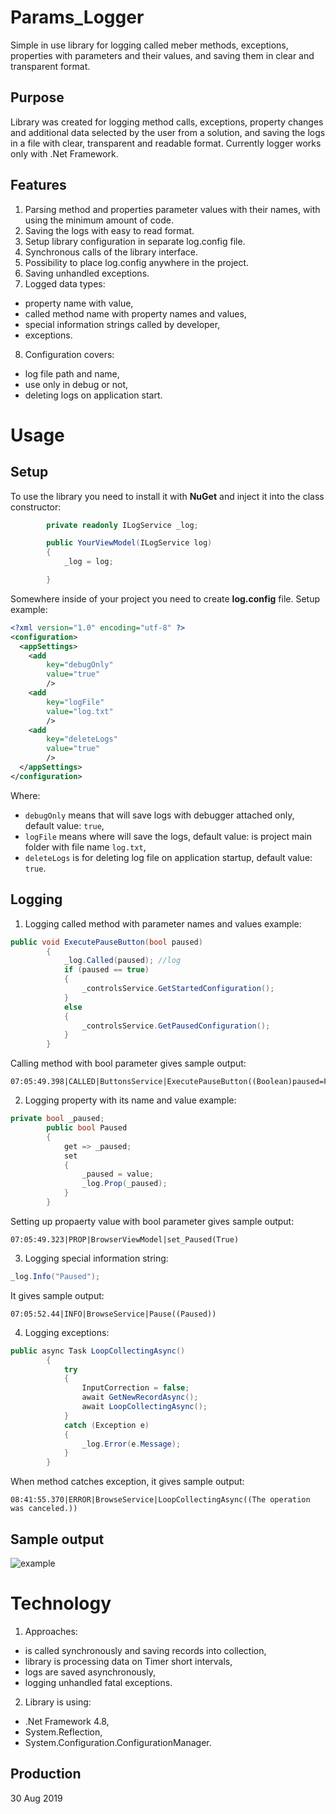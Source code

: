 # Params_Logger
Simple in use library for logging called meber methods, exceptions, properties with parameters and their values, and saving them in clear and transparent format.

## Purpose

Library was created for logging method calls, exceptions, property changes and additional data selected by the user from a solution, and saving the logs in a file with clear, transparent and readable format. Currently logger works only with .Net Framework.

## Features

1. Parsing method and properties parameter values with their names, with using the minimum amount of code.
2. Saving the logs with easy to read format.
3. Setup library configuration in separate log.config file.
4. Synchronous calls of the library interface.
5. Possibility to place log.config anywhere in the project.
6. Saving unhandled exceptions.
7. Logged data types:
  - property name with value,
  - called method name with property names and values,
  - special information strings called by developer,
  - exceptions.
8. Configuration covers:
  - log file path and name,
  - use only in debug or not,
  - deleting logs on application start.
  
# Usage

## Setup

To use the library you need to install it with **NuGet** and inject it into the class constructor:
```csharp
        private readonly ILogService _log;

        public YourViewModel(ILogService log)
        {
            _log = log;

        }
```

Somewhere inside of your project you need to create **log.config** file. Setup example:
```xml
<?xml version="1.0" encoding="utf-8" ?>
<configuration>
  <appSettings>
    <add
        key="debugOnly"
        value="true"
        />
    <add
        key="logFile"
        value="log.txt"
        />
    <add
        key="deleteLogs"
        value="true"
        />
  </appSettings>
</configuration>

```
Where:
 - `debugOnly` means that will save logs with debugger attached only, default value: `true`,
 - `logFile` means where will save the logs, default value: is project main folder with file name `log.txt`,
 - `deleteLogs` is for deleting log file on application startup, default value: `true`.
 
 ## Logging

1. Logging called method with parameter names and values example:
```csharp
public void ExecutePauseButton(bool paused)
        {
            _log.Called(paused); //log
            if (paused == true)
            {
                _controlsService.GetStartedConfiguration();
            }
            else
            {
                _controlsService.GetPausedConfiguration();
            }
        }
```
Calling method with bool parameter gives sample output:
```
07:05:49.398|CALLED|ButtonsService|ExecutePauseButton((Boolean)paused=False)
```

2. Logging property with its name and value example:
```csharp
private bool _paused;
        public bool Paused
        {
            get => _paused;
            set
            {
                _paused = value;
                _log.Prop(_paused);
            }
        }
```
Setting up propaerty value with bool parameter gives sample output:
```
07:05:49.323|PROP|BrowserViewModel|set_Paused(True)
```

3. Logging special information string:
```csharp
_log.Info("Paused");
```
It gives sample output:
```
07:05:52.44|INFO|BrowseService|Pause((Paused))
```

4. Logging exceptions:
```csharp
public async Task LoopCollectingAsync()
        {
            try
            {
                InputCorrection = false;
                await GetNewRecordAsync();
                await LoopCollectingAsync();
            }
            catch (Exception e)
            {
                _log.Error(e.Message);
            }
        }
```
When method catches exception, it gives sample output:
```
08:41:55.370|ERROR|BrowseService|LoopCollectingAsync((The operation was canceled.))
```
## Sample output
![example](https://i.imgur.com/INe4tR3.png)

# Technology

1. Approaches:
  - is called synchronously and saving records into collection,
  - library is processing data on Timer short intervals,
  - logs are saved asynchronously,
  - logging unhandled fatal exceptions.
  
2. Library is using:
  - .Net Framework 4.8,
  - System.Reflection,
  - System.Configuration.ConfigurationManager.
  
  ## Production
  
  30 Aug 2019
